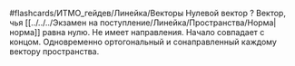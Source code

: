 #flashcards/ИТМО_гейдев/Линейка/Векторы
Нулевой вектор
?
Вектор, чья [[../../../Экзамен на поступление/Линейка/Пространства/Норма|норма]] равна нулю. Не имеет направления. Начало совпадает с концом. Одновременно ортогональный и сонаправленный каждому вектору пространства.
